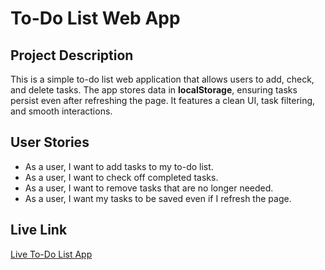# To-Do List Web App  

## Project Description  

This is a simple to-do list web application that allows users to add, check, and delete tasks. The app stores data in **localStorage**, ensuring tasks persist even after refreshing the page. It features a clean UI, task filtering, and smooth interactions.  

## User Stories  

- As a user, I want to add tasks to my to-do list.  
- As a user, I want to check off completed tasks.  
- As a user, I want to remove tasks that are no longer needed.  
- As a user, I want my tasks to be saved even if I refresh the page.  

## Live Link  

[Live To-Do List App](https://osamadw2002.github.io/todo-list/) 

